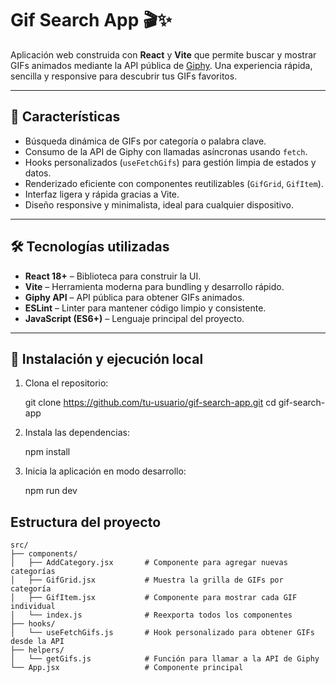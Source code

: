 # Gif Search App 🎬✨

Aplicación web construida con **React** y **Vite** que permite buscar y mostrar GIFs animados mediante la API pública de [Giphy](https://developers.giphy.com/). Una experiencia rápida, sencilla y responsive para descubrir tus GIFs favoritos.

---

## 🚀 Características

- Búsqueda dinámica de GIFs por categoría o palabra clave.
- Consumo de la API de Giphy con llamadas asíncronas usando `fetch`.
- Hooks personalizados (`useFetchGifs`) para gestión limpia de estados y datos.
- Renderizado eficiente con componentes reutilizables (`GifGrid`, `GifItem`).
- Interfaz ligera y rápida gracias a Vite.
- Diseño responsive y minimalista, ideal para cualquier dispositivo.

---

## 🛠️ Tecnologías utilizadas

- **React 18+** – Biblioteca para construir la UI.
- **Vite** – Herramienta moderna para bundling y desarrollo rápido.
- **Giphy API** – API pública para obtener GIFs animados.
- **ESLint** – Linter para mantener código limpio y consistente.
- **JavaScript (ES6+)** – Lenguaje principal del proyecto.

---

## 🔧 Instalación y ejecución local

1. Clona el repositorio:

   git clone https://github.com/tu-usuario/gif-search-app.git
   cd gif-search-app

2. Instala las dependencias:

   npm install

3. Inicia la aplicación en modo desarrollo:

   npm run dev

## Estructura del proyecto

```plaintext
src/
├── components/
│   ├── AddCategory.jsx       # Componente para agregar nuevas categorías
│   ├── GifGrid.jsx           # Muestra la grilla de GIFs por categoría
│   ├── GifItem.jsx           # Componente para mostrar cada GIF individual
│   └── index.js              # Reexporta todos los componentes
├── hooks/
│   └── useFetchGifs.js       # Hook personalizado para obtener GIFs desde la API
├── helpers/
│   └── getGifs.js            # Función para llamar a la API de Giphy
└── App.jsx                   # Componente principal
```

